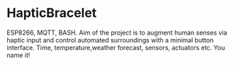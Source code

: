 # HapticBracelet
ESP8266, MQTT, BASH. Aim of the project is to augment human senses via haptic input and control automated surroundings with a minimal button interface. Time, temperature,weather forecast, sensors, actuators etc. You name it!
